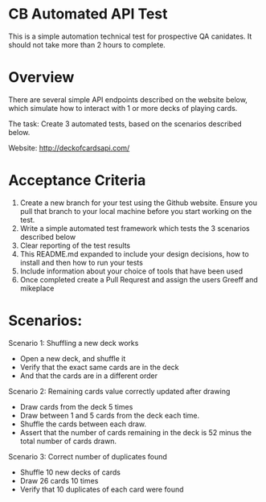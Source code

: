 # CB Automated API Test

This is a simple automation technical test for prospective QA canidates. It should not take more than 2 hours to complete.

# Overview

There are several simple API endpoints described on the website below, which simulate how to interact with 1 or more decks of playing cards.

The task: Create 3 automated tests, based on the scenarios described below.

Website: http://deckofcardsapi.com/ 

# Acceptance Criteria
1. Create a new branch for your test using the Github website. Ensure you pull that branch to your local machine before you start working on the test.
2. Write a simple automated test framework which tests the 3 scenarios described below
3. Clear reporting of the test results
4. This README.md expanded to include your design decisions, how to install and then how to run your tests
5. Include information about your choice of tools that have been used
6. Once completed create a Pull Requrest and assign the users Greeff and mikeplace

# Scenarios:

Scenario 1: Shuffling a new deck works
- Open a new deck, and shuffle it
- Verify that the exact same cards are in the deck
- And that the cards are in a different order

Scenario 2: Remaining cards value correctly updated after drawing
- Draw cards from the deck 5 times
- Draw between 1 and 5 cards from the deck each time.
- Shuffle the cards between each draw.
- Assert that the number of cards remaining in the deck is 52 minus the total number of cards drawn.

Scenario 3: Correct number of duplicates found
- Shuffle 10 new decks of cards
- Draw 26 cards 10 times
- Verify that 10 duplicates of each card were found
